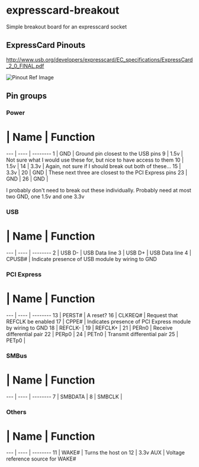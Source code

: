 # expresscard-breakout
Simple breakout board for an expresscard socket


## ExpressCard Pinouts

http://www.usb.org/developers/expresscard/EC_specifications/ExpressCard_2_0_FINAL.pdf

![Pinout Ref Image](http://www.mikrocontroller.net/attachment/35641/Express-Card-Slots-Blockschaltbild-5103.gif)

## Pin groups

### Power

 #  | Name | Function
--- | ---- | --------
 1  |  GND | Ground pin closest to the USB pins
 9  | 1.5v | Not sure what I would use these for, but nice to have access to them
10  | 1.5v | 
14  | 3.3v | Again, not sure if I should break out both of these...
15  | 3.3v | 
20  |  GND | These next three are closest to the PCI Express pins
23  |  GND |
26  |  GND |

I probably don't need to break out these individually. Probably need at most two GND, one 1.5v and one 3.3v

### USB

 #  | Name | Function
--- | ---- | -------- 
 2  | USB D- | USB Data line
 3  | USB D+ | USB Data line
 4  | CPUSB# | Indicate presence of USB module by wiring to GND

### PCI Express

 #  | Name | Function
--- | ---- | --------
 13 | PERST# | A reset?
 16 | CLKREQ# | Request that REFCLK be enabled
 17 | CPPE# | Indicates presence of PCI Express module by wiring to GND
 18 | REFCLK- | 
 19 | REFCLK+ |
 21 | PERn0 | Receive differential pair
 22 | PERp0 |
 24 | PETn0 | Transmit differential pair
 25 | PETp0 |
 
### SMBus

 #  | Name | Function
--- | ---- | --------
 7  | SMBDATA |
 8  | SMBCLK |

### Others

 #  | Name | Function
--- | ---- | --------
 11 | WAKE# | Turns the host on
 12 | 3.3v AUX | Voltage reference source for WAKE#


